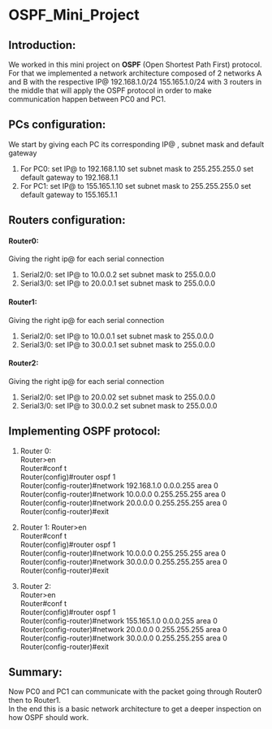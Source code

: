 # OSPF_Mini_Project

## Introduction:

We worked in this mini project on **OSPF** (Open Shortest Path First) protocol. For that we implemented a network architecture composed of 2 networks A and B
with the respective IP@ 192.168.1.0/24 155.165.1.0/24 with 3 routers in the middle that will apply the OSPF protocol in order to make communication happen between PC0 and PC1. 

## PCs configuration: 
We start by giving each PC its corresponding IP@ , subnet mask and default gateway

1. For PC0:
set IP@ to 192.168.1.10
set subnet mask to 255.255.255.0
set default gateway to 192.168.1.1
2. For PC1:
set IP@ to 155.165.1.10
set subnet mask to 255.255.255.0
set default gateway to 155.165.1.1

## Routers configuration: 

#### Router0: 
Giving the right ip@ for each serial connection

1. Serial2/0:
set IP@ to 10.0.0.2
set subnet mask to 255.0.0.0
2. Serial3/0:
set IP@ to 20.0.0.1
set subnet mask to 255.0.0.0

#### Router1: 
Giving the right ip@ for each serial connection

1. Serial2/0:
set IP@ to 10.0.0.1
set subnet mask to 255.0.0.0
2. Serial3/0:
set IP@ to 30.0.0.1
set subnet mask to 255.0.0.0
#### Router2: 
Giving the right ip@ for each serial connection

1. Serial2/0:
set IP@ to 20.0.02
set subnet mask to 255.0.0.0
2. Serial3/0:
set IP@ to 30.0.0.2
set subnet mask to 255.0.0.0

## Implementing OSPF protocol: 

1. Router 0:  
Router>en  
Router#conf t  
Router(config)#router ospf 1  
Router(config-router)#network 192.168.1.0 0.0.0.255 area 0  
Router(config-router)#network 10.0.0.0 0.255.255.255 area 0  
Router(config-router)#network 20.0.0.0 0.255.255.255 area 0   
Router(config-router)#exit  

1. Router 1:
Router>en  
Router#conf t  
Router(config)#router ospf 1    
Router(config-router)#network 10.0.0.0 0.255.255.255 area 0  
Router(config-router)#network 30.0.0.0 0.255.255.255 area 0  
Router(config-router)#exit  

1. Router 2:  
Router>en  
Router#conf t  
Router(config)#router ospf 1  
Router(config-router)#network 155.165.1.0 0.0.0.255 area 0  
Router(config-router)#network 20.0.0.0 0.255.255.255 area 0  
Router(config-router)#network 30.0.0.0 0.255.255.255 area 0  
Router(config-router)#exit  

## Summary:

Now PC0 and PC1 can communicate with the packet going through Router0 then to Router1.  
In the end this is a basic network architecture to get a deeper inspection on how OSPF should work.   